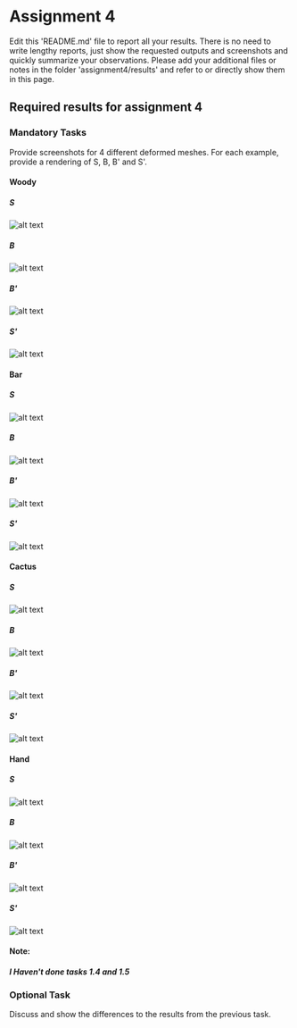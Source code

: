 # Assignment 4

Edit this 'README.md' file to report all your results. There is no need to write lengthy reports, just show the requested outputs and screenshots and quickly summarize your observations. Please add your additional files or notes in the folder 'assignment4/results' and refer to or directly show them in this page.

## Required results for assignment 4

### Mandatory Tasks

Provide screenshots for 4 different deformed meshes. For each example, provide a rendering of S, B, B' and S'.

#### Woody<br/>
##### S<br/>
![alt text](Results/Woody_S.PNG "Title")
##### B<br/>
![alt text](Results/Woody_B.PNG "Title")
##### B'<br/>
![alt text](Results/Woody_B'.PNG "Title")
##### S'<br/>
![alt text](Results/Woody_S'.PNG "Title")

#### Bar<br/>
##### S<br/>
![alt text](Results/Bar_S.PNG "Title")
##### B<br/>
![alt text](Results/Bar_B.PNG "Title")
##### B'<br/>
![alt text](Results/Bar_B'.PNG "Title")
##### S'<br/>
![alt text](Results/Bar_S'.PNG "Title")

#### Cactus<br/>
##### S<br/>
![alt text](Results/Cactus_S.PNG "Title")
##### B<br/>
![alt text](Results/Cactus_B.PNG "Title")
##### B'<br/>
![alt text](Results/Cactus_B'.PNG "Title")
##### S'<br/>
![alt text](Results/Cactus_S'.PNG "Title")

#### Hand<br/>
##### S<br/>
![alt text](Results/Hand_S.PNG "Title")
##### B<br/>
![alt text](Results/Hand_B.PNG "Title")
##### B'<br/>
![alt text](Results/Hand_B'.PNG "Title")
##### S'<br/>
![alt text](Results/Hand_S'.PNG "Title")

#### Note:<br/>
##### I Haven't done tasks 1.4 and 1.5<br/>

### Optional Task

Discuss and show the differences to the results from the previous task. 
